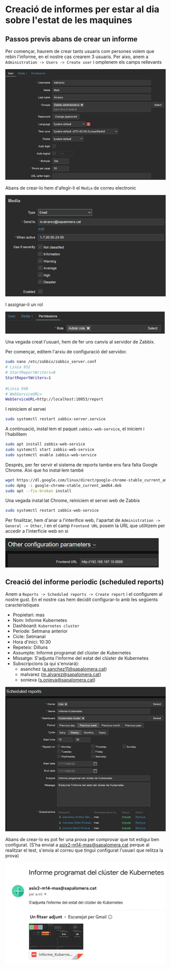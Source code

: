 # Creació de informes per estar al dia sobre l'estat de les maquines

## Passos previs abans de crear un informe

Per començar, haurem de crear tants usuaris com persones volem que rebin l'informe, en el nostre cas crearem 3 usuaris. Per aixo, anem a `Administration -> Users -> Create user` i omplenem els camps rellevants

![report_user_create](../.Images/zabbix/report_user_create.png)

Abans de crear-lo hem d'afegir-li el `Media` de correu electronic

![report_user_media](../.Images/zabbix/report_user_media.png)

I assignar-li un rol

![report_user_role](../.Images/zabbix/report_user_role.png)

Una vegada creat l'usuari, hem de fer uns canvis al servidor de Zabbix.

Per començar, editem l'arxiu de configuració del servidor.

```bash
sudo nano /etc/zabbix/zabbix_server.conf
# Linia 932
# StartReportWriters=0
StartReportWriters=1

#Linia 940
# WebServiceURL=
WebServiceURL=http://localhost:10053/report
```

I reiniciem el servei

```bash
sudo systemctl restart zabbix-server.service
```

A continuació, instal·lem el paquet `zabbix-web-service`, el iniciem i l'habilitem

```bash
sudo apt install zabbix-web-service
sudo systemctl start zabbix-web-service
sudo systemctl enable zabbix-web-service
```

Després, per fer servir el sistema de reports tambe ens fara falta Google Chrome. Aixi que ho instal·lem també

```bash
wget https://dl.google.com/linux/direct/google-chrome-stable_current_amd64.deb
sudo dpkg -i google-chrome-stable_current_amd64.deb
sudo apt --fix-broken install
```

Una vegada instal·lat Chrome, reiniciem el servei web de Zabbix

```bash
sudo systemctl restart zabbix-web-service
``` 

Per finalitzar, hem d'anar a l'interifice web, l'apartat de `Administration -> General -> Other`, i en el camp `Frontend URL` posem la URL que utilitzem per accedir a l'interficie web en si

![frontend_url](../.Images/zabbix/frontend_url.png)

## Creació del informe periodic (scheduled reports)

Anem a `Reports -> Scheduled reports -> Create report` i el configurem al nostre gust. En el nostre cas hem decidit configurar-lo amb les següents caracteristiques

- Propietari: mas
- Nom: Informe Kubernetes
- Dashboard: `Kubernetes cluster`
- Periode: Setmana anterior
- Cicle: Setmanal
- Hora d'inici: 10:30
- Repeteix: Dilluns
- Assumpte: Informe programat del clúster de Kubernetes
- Missatge: S'adjunta l'informe del estat del clúster de Kubernetes
- Subscripcions (a qui s'enviará):
  - asanchez (a.sanchez11@sapalomera.cat)
  - malvarez (m.alvarez@sapalomera.cat)
  - sonieva (s.onieva@sapalomera.cat)

![report_config](../.Images/zabbix/report_config.png)

Abans de crear-lo es pot fer una prova per comprovar que tot estigui ben configurat. (S'ha enviat a asix2-m14-mas@sapalomera.cat perque al realitzar el test, s'envia al correu que tingui configurat l'usuari que relitza la prova)

![report_mail](../.Images/zabbix/report_mail.png)

